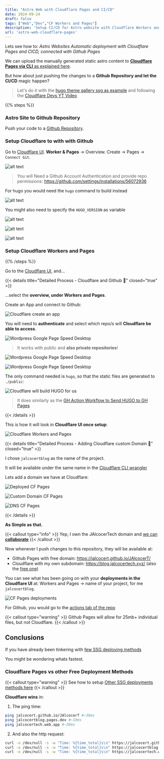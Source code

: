 ```yaml
---
title: "Astro Web with Cloudflare Pages and CI/CD"
date: 2024-09-24
draft: false
tags: ["Web","Dev","CF Workers and Pages"]
description: 'Setup CI/CD for Astro website with Cloudflare Workers and Pages (Github + CF WnP)'
url: 'astro-web-cloudflare-pages'
---
```


Lets see how to: *Astro Websites Automatic deployment with Cloudflare Pages and CICD, connected with Github Pages*

We can upload the manually generated static astro content to [**Cloudflare Pages via CLI** as explained here](https://jalcocert.github.io/JAlcocerT/understanding-astro-ssg-components/#faq).

But how about just pushing the changes to a **Github Repository and let the CI/CD** magic happen?

> Let's do it with the [hugo theme gallery ssg as example](https://github.com/IoTechCrafts/hugo-theme-gallery-ssg) and following the [Cloudflare Devs YT Video](https://www.youtube.com/watch?v=O4jV8Zz2w9I)


{{% steps %}}

### Astro Site to Github Repository

Push your code to a [Github Repository](https://jalcocert.github.io/JAlcocerT/github-gists).

### Setup Cloudflare to with with Github

Go to [Cloudflare UI](https://dash.cloudflare.com/). **Worker & Pages** -> Overview. Create -> Pages -> `Connect Git`.

![alt text](/blog_img/web/Cloudflare/cf-wnp-gh-permissions.png)

> You will Need a Github Account Authentication and provide repo permissions: https://github.com/settings/installations/56072936

For hugo you would need the `hugo` command to build instead

![alt text](/blog_img/web/Cloudflare/cf-hugo-wnp-agujaypunto.png)

You might also need to specify the `HUGO_VERSION` as variable

![alt text](/blog_img/web/Cloudflare/cf-hugoversion-wnp-aguja-.png)


![alt text](/blog_img/web/Cloudflare/cf-wnp-deployed.png)

![alt text](/blog_img/web/Cloudflare/cf-wnp-connected-domain.png)

### Setup Cloudflare Workers and Pages

{{% /steps %}}

Go to the [Cloudflare UI](https://dash.cloudflare.com), and...

{{< details title="Detailed Process - Cloudflare and Github 📌" closed="true" >}}

...select the **overview, under Workers and Pages**.

Create an App and connect to Github:

![Cloudflare create an app](/blog_img/web/Cloudflare/Cloudflare-GithubPages.png)

You will need to **authenticate** and select which repo/s will **Cloudflare be able to access**.

![Wordpress Google Page Speed Desktop](/blog_img/web/Cloudflare/Cloudflare-Github-Connection.png)

> It works with public and **also private repositories**!

![Wordpress Google Page Speed Desktop](/blog_img/web/Cloudflare/Cloudflare-Github-Connection-Authorize.png)


![Wordpress Google Page Speed Desktop](/blog_img/web/Cloudflare/Cloudflare-Github-Connection-Deploy.png)

The only command needed is `hugo`, so that the static files are generated to `./public`:

![Cloudflare will build HUGO for us](/blog_img/web/Cloudflare/Cloudflare-GithubPages-HUGO.png)


> It does similarly as the [GH Action Workflow to Send HUGO to GH Pages](https://github.com/JAlcocerT/JAlcocerT/blob/main/.github/workflows/pages.yaml)

{{< /details >}}

This is how it will look in **Cloudflare UI once setup**:

![Cloudflare Workers and Pages](/blog_img/web/Cloudflare/Github-Cloudflare-WorkersnPages.png)

{{< details title="Detailed Process - Adding Cloudflare custom Domain 📌" closed="true" >}}

I chose `jalcocertblog` as the name of the project.

It will be available under the same name in the [Cloudflare CLI wrangler](/understanding-astro-ssg-components/#faq)

Lets add a domain we have at Cloudflare:

![Deployed CF Pages](/blog_img/web/Cloudflare/Cloudflare-Deployed-GHProject.png)

![Custom Domain CF Pages](/blog_img/web/Cloudflare/Cloudflare-Deployed-GHProject-customdomain.png)

![DNS CF Pages](/blog_img/web/Cloudflare/Cloudflare-Deployed-GHProject-customDNS.png)

{{< /details >}}


**As Simple as that.**

{{< callout type="info" >}}
  Yep, I own the JAlcocerTech domain and [we can **collaborate**](https://jalcocertech.com/) 
{{< /callout >}}

Now whenever I push changes to this repository, they will be available at:

* Github Pages with free domain: <https://jalcocert.github.io/JAlcocerT/>
* Cloudflare with my own subdomain: <https://blog.jalcocertech.xyz/> (also the [free one](https://jalcocertblog.pages.dev/))

You can see what has been going on with your **deployments in the Cloudflare UI** at: Workers and Pages -> name of your project, for me `jalcocertblog`.

![CF Pages deployments](/blog_img/web/Cloudflare/Cloudflare-Deployed-GHProject-deployments.png)

For Github, you would go to the [actions tab of the repo](https://github.com/JAlcocerT/JAlcocerT/actions)

{{< callout type="warning" >}}
Github Pages will allow for 25mb+ individual files, but not Cloudflare.
{{< /callout >}}

## Conclusions 

If you have already been tinkering with [few SSG deploying methods](https://fossengineer.com/alternatives-for-hosting-static-websites/)

You might be wondering whats fastest.

### Cloudflare Pages vs other Free Deployment Methods

{{< callout type="warning" >}}
See how to setup [Other SSG deployments methods here](https://jalcocert.github.io/JAlcocerT/create-your-website/#select-the-deployment-method)
{{< /callout >}}

**Cloudflare wins** in:

1. The ping time:

```sh
ping jalcocert.github.io/JAlcocerT #~30ms
ping jalcocertblog.pages.dev #~10ms
ping jalcocertech.web.app #~30ms
```

2. And also the http request:

```sh
curl -o /dev/null -s -w "Time: %{time_total}s\n" https://jalcocert.github.io/JAlcocerT #~0.28s
curl -o /dev/null -s -w "Time: %{time_total}s\n" https://jalcocertblog.pages.dev #~0.15s
curl -o /dev/null -s -w "Time: %{time_total}s\n" https://jalcocertech.web.app/ #~0.3s
```